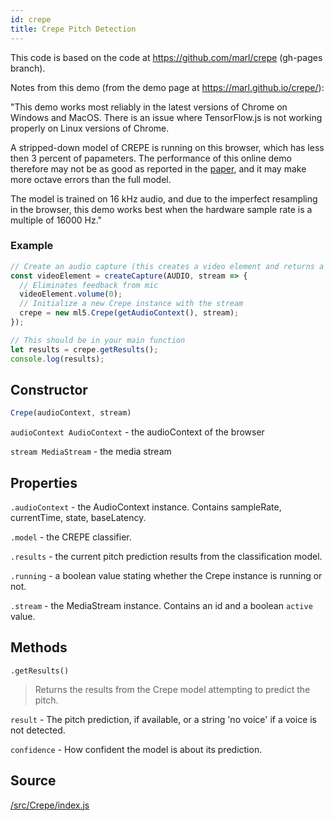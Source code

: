 ```yaml
---
id: crepe
title: Crepe Pitch Detection
---
```


This code is based on the code at https://github.com/marl/crepe (gh-pages branch).

Notes from this demo (from the demo page at https://marl.github.io/crepe/):

"This demo works most reliably in the latest versions of Chrome on Windows
and MacOS. There is an issue where TensorFlow.js is not working properly
on Linux versions of Chrome.

A stripped-down model of CREPE is running on this browser,
which has less then 3 percent of papameters. The performance of
this online demo therefore may not be as good as reported
in the <a href="https://arxiv.org/abs/1802.06182">paper</a>,
and it may make more octave errors than the full model.

The model is trained on 16 kHz audio, and due to the imperfect resampling
in the browser, this demo works best when the hardware sample rate is
a multiple of 16000 Hz."


### Example

```javascript
// Create an audio capture (this creates a video element and returns a stream)
const videoElement = createCapture(AUDIO, stream => {
  // Eliminates feedback from mic
  videoElement.volume(0);
  // Initialize a new Crepe instance with the stream
  crepe = new ml5.Crepe(getAudioContext(), stream); 
});

// This should be in your main function
let results = crepe.getResults();
console.log(results);
```

## Constructor

```javascript
Crepe(audioContext, stream)
```

`audioContext AudioContext` - the audioContext of the browser

`stream MediaStream` - the media stream

## Properties

`.audioContext` - the AudioContext instance. Contains sampleRate, currentTime, state, baseLatency.

`.model` - the CREPE classifier. 

`.results` - the current pitch prediction results from the classification model.

`.running` - a boolean value stating whether the Crepe instance is running or not.

`.stream` - the MediaStream instance. Contains an id and a boolean `active` value.


## Methods

```
.getResults()
```
> Returns the results from the Crepe model attempting to predict the pitch.

`result` -  The pitch prediction, if available, or a string 'no voice' if a voice is not detected.

`confidence` -  How confident the model is about its prediction.

## Source

[/src/Crepe/index.js](https://github.com/ml5js/ml5-library/blob/master/src/Crepe/index.js)
